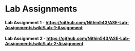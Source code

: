 # Lab Assignments
#### Lab Assignment 1 - https://github.com/Nithin543/ASE-Lab-Assignments/wiki/Lab-1-Assignment
#### Lab Assignment 2 - https://github.com/Nithin543/ASE-Lab-Assignments/wiki/Lab-2-Assignment
